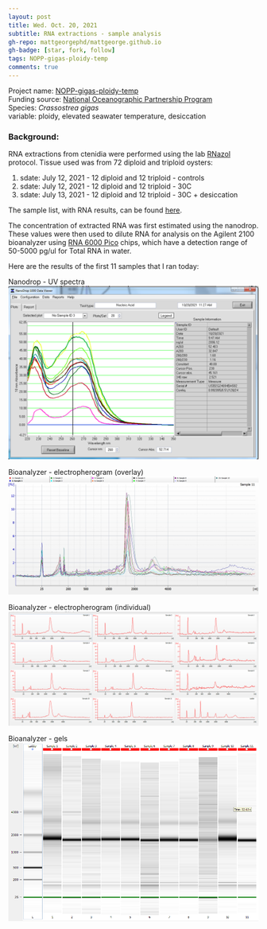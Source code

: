 ```yaml
---
layout: post
title: Wed. Oct. 20, 2021
subtitle: RNA extractions - sample analysis
gh-repo: mattgeorgephd/mattgeorge.github.io
gh-badge: [star, fork, follow]
tags: NOPP-gigas-ploidy-temp
comments: true
---
```


Project name: [NOPP-gigas-ploidy-temp](https://github.com/mattgeorgephd/NOPP-gigas-ploidy-temp) <br />
Funding source: [National Oceanographic Partnership Program](https://www.nopp.org/) <br />
Species: *Crassostrea gigas* <br />
variable: ploidy, elevated seawater temperature, desiccation <br />

### Background:
RNA extractions from ctenidia were performed using the lab [RNazol](https://github.com/RobertsLab/resources/blob/master/protocols/rna_isolation_rnazol_rt.md) protocol. Tissue used was from 72 diploid and triploid oysters:

1. sdate: July 12, 2021 - 12 diploid and 12 triploid - controls
2. sdate: July 12, 2021 - 12 diploid and 12 triploid - 30C
3. sdate: July 13, 2021 - 12 diploid and 12 triploid - 30C + desiccation

The sample list, with RNA results, can be found [here](https://docs.google.com/spreadsheets/d/1KY6P25HEmrDeszph56OY7tI1vAOd2rXxQ8wfZtCM7g0/edit?usp=sharing).

The concentration of extracted RNA was first estimated using the nanodrop. These values were then used to dilute RNA for analysis on the Agilent 2100 bioanalyzer using [RNA 6000 Pico](https://www.agilent.com/cs/library/usermanuals/Public/G2938-90046_RNA600Pico_KG_EN.pdf) chips, which have a detection range of 50-5000 pg/ul for Total RNA in water.

Here are the results of the first 11 samples that I ran today:

Nanodrop - UV spectra
![](/post_images/102021/20211020_NOPP-gigas-ploidy-temp_s1-11.png)

Bioanalyzer - electropherogram (overlay)
![](/post_images/102021/20211020_all_electropherogram.jpg)

Bioanalyzer - electropherogram (individual)
![](/post_images/102021/20211020_all_electro.png)

Bioanalyzer - gels
![](/post_images/102021/20211020_all_gels.png)
